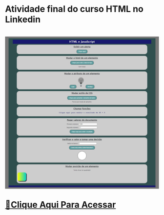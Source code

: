 <h1>Atividade final do curso HTML no Linkedin<h1>


<img src="https://raw.githubusercontent.com/ViniFerAlbuquerque/html-css-javascript/b033575b80f47e3b5f30ddd56910862df4183f9e/Assets/Captura%20da%20Web_23-3-2023_11134_127.0.0.1.jpeg"/>
<br>
 
  [🔗Clique Aqui Para Acessar](https://finalchallengehtml.netlify.app)
